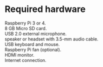 
# Required hardware

  Raspberry Pi 3 or 4. <br>
  8 GB Micro SD card.<br>
  USB 2.0 external microphone.<br>
  speaker or headset with 3.5-mm audio cable.<br>
  USB keyboard and mouse.<br>
  Raspberry Pi fan (optional).<br>
  HDMI monitor.<br>
  Internet connection.<br>

